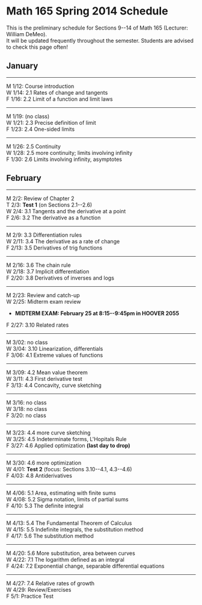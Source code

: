 # Math 165 Spring 2014 Schedule

This is the preliminary schedule for Sections 9--14 of Math 165 
(Lecturer: William DeMeo).  
It will be updated frequently throughout the semester. 
Students are advised to check this page often!

## January

---------------------------------------------------------
M 1/12: Course introduction  
W 1/14: 2.1 Rates of change and tangents  
F 1/16: 2.2 Limit of a function and limit laws  
<!-- ;  **MLP Review 1: 1.1, 1.2**    -->


---------------------------------------------------------
M 1/19: (no class)  
W 1/21: 2.3 Precise definition of limit  
F 1/23: 2.4 One-sided limits  
<!-- **MLP HW 1: 2.1, 2.2**    -->


---------------------------------------------------------
M 1/26: 2.5 Continuity  
W 1/28: 2.5 more continuity; limits involving infinity  
F 1/30: 2.6 Limits involving infinity, asymptotes  
<!-- **MLP HW 2: 2.4, 2.5**    -->
<!-- **MLP HW 3: 2.6**   -->


## February

-------------------------------------------------------
M 2/2: Review of Chapter 2  
T 2/3: **Test 1** (on Sections 2.1--2.6)  
W 2/4: 3.1 Tangents and the derivative at a point  
F 2/6: 3.2 The derivative as a function  

--------------
M 2/9: 3.3 Differentiation rules  
W 2/11: 3.4 The derivative as a rate of change  
F 2/13: 3.5 Derivatives of trig functions  
<!-- **MLP HW 4: 3.1, 3.2**    -->
<!-- **MLP HW 5: 3.3**    -->

----------------------------------------
M 2/16: 3.6 The chain rule  
W 2/18: 3.7 Implicit differentiation  
F 2/20: 3.8 Derivatives of inverses and logs  
<!-- **MLP HW 6: 3.4, 3.5**    -->
<!-- **MLP HW 7: 3.6**    -->
<!-- **MLP HW 8: 3.7**    -->

---------------------------------------------------------
M 2/23: Review and catch-up  
W 2/25: Midterm exam review  
+ **MIDTERM EXAM: February 25 at 8:15--9:45pm in HOOVER 2055**  

F 2/27: 3.10 Related rates  

---------------------------------------------------------  
M 3/02: no class  
W 3/04: 3.10 Linearization, differentials  
F 3/06: 4.1 Extreme values of functions
<!-- **MLP HW 10: 3.10, 3.11** -->
 
---------------------------------------------------------  
M 3/09: 4.2 Mean value theorem  
W 3/11: 4.3 First derivative test  
F 3/13: 4.4 Concavity, curve sketching
<!-- **MLP HW 11: 4.1, 4.3**   -->

---------------------------------------------------------  
M 3/16: no class  
W 3/18: no class  
F 3/20: no class  

---------------------------------------------------------  
M 3/23: 4.4 more curve sketching  
W 3/25: 4.5 Indeterminate forms, L'Hopitals Rule  
F 3/27: 4.6 Applied optimization **(last day to drop)**  
<!-- **MLP HW 12: 4.4, 4.5**   -->
<!-- **MLP HW 13: 4.6** (Tuesday)  -->

---------------------------------------------------------  
M 3/30: 4.6 more optimization  
W 4/01: **Test 2**  (focus: Sections 3.10--4.1, 4.3--4.6)  
F 4/03: 4.8 Antiderivatives  

---------------------------------------------------------  
M 4/06: 5.1 Area, estimating with finite sums  
W 4/08: 5.2 Sigma notation, limits of partial sums  
F 4/10: 5.3 The definite integral  
<!-- **MLP HW 14: 4.8**   -->

--------------------------------------------------------  
M 4/13: 5.4 The Fundamental Theorem of Calculus  
W 4/15: 5.5 Indefinite integrals, the substitution method  
F 4/17: 5.6 The substitution method  
<!-- **MLP HW 15: 5.1, 5.2** -->
<!-- **MLP HW 16: 5.3, HW 19: 5.4**     -->

---------------------------------------------------------  
M 4/20: 5.6 More substitution, area between curves  
W 4/22: 7.1 The logarithm defined as an integral  
F 4/24: 7.2 Exponential change, separable differential equations  
<!-- **MLP HW 20: 5.5** -->
<!-- **MLP HW 21: 5.6** -->

---------------------------------------------------------  
M 4/27: 7.4 Relative rates of growth  
W 4/29: Review/Exercises  
F 5/1: Practice Test  
<!-- **MLP HW 22: 7.1, 7.2**   -->
                                                                  
